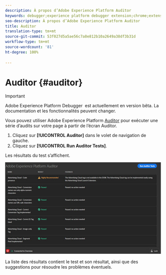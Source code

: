 ```yaml
---
description: À propos d’Adobe Experience Platform Auditor
keywords: debugger;experience platform debugger extension;chrome;extension;auditor;dtm;target
seo-description: À propos d’Adobe Experience Platform Auditor
title: Auditor
translation-type: tm+mt
source-git-commit: 53f027d5a5ae56c7a8e812b10a2649a38df3b31d
workflow-type: tm+mt
source-wordcount: '81'
ht-degree: 100%

---
```



# Auditor {#auditor}

>[!IMPORTANT]
>
>Adobe Experience Platform Debugger  est actuellement en version bêta. La documentation et les fonctionnalités peuvent changer.

Vous pouvez utiliser Adobe Experience Platform [Auditor](https://docs.adobe.com/content/help/fr-FR/auditor/using/overview.html) pour exécuter une série d’audits sur votre page à partir de l’écran Auditor.

1. Cliquez sur **[!UICONTROL Auditor]** dans le volet de navigation de gauche.
1. Cliquez sur **[!UICONTROL Run Auditor Tests]**.

Les résultats du test s’affichent.

![](assets/auditor-results.jpg)

La liste des résultats contient le test et son résultat, ainsi que des suggestions pour résoudre les problèmes éventuels.